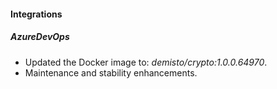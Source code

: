 
#### Integrations

##### AzureDevOps
- Updated the Docker image to: *demisto/crypto:1.0.0.64970*.
- Maintenance and stability enhancements.